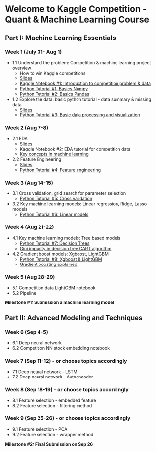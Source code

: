 # Welcome to Kaggle Competition - Quant & Machine Learning Course


## Part I: Machine Learning Essentials

### Week 1 (July 31- Aug 1)
- 1.1 Understand the problem: Competition & machine learning project overview
	- [How to win Kaggle competitions](https://docs.google.com/document/d/14KDMW_o1yflcZd4E0PSlKxzI68zdHG20Qz6X5wmkgSA/edit?usp=sharing)
	- [Slides](https://docs.google.com/presentation/d/1cYZACKaB7e2vRZAv8Oe1GcVy6U_xBeOoeptJsl3KZtI/edit?usp=sharing)
	- [Kaggle Notebook #1: Introduction to competition problem & data](https://www.kaggle.com/jiashenliu/introduction-to-financial-concepts-and-data)
	- [Python Tutorial #1: Basics Numpy](https://github.com/amenda860111/Kaggle-Competition-Quant-and-Machine-Learning-Course-/blob/main/notebooks/tutorial_1_basic_numpy.ipynb)
	- [Python Tutorial #2: Basics Pandas](https://github.com/amenda860111/Kaggle-Competition-Quant-and-Machine-Learning-Course-/blob/main/notebooks/tutorial_2_basic_pandas.ipynb)
- 1.2 Explore the data: basic python tutorial - data summary & missing data
	- [Slides](https://docs.google.com/presentation/d/1Dwzv1t2ZEr7j9I6jOQPxMv0hqFkb91VhaRGmIkUAb-Q/edit?usp=sharing)
	- [Python Tutorial #3: Basic data processing and visualization](https://github.com/amenda860111/Kaggle-Competition-Quant-and-Machine-Learning-Course-/blob/main/notebooks/tutorial_3_data_preprocessing_visualization.ipynb)
### Week 2 (Aug 7-8)
- 2.1 EDA
	- [Slides](https://docs.google.com/presentation/d/13gwvLolY0Ug_WKROeVYpHpblWhNhvmj3DskSxsu3Ta0/edit?usp=sharing)
	- [Kaggle Notebook #2: EDA tutorial for competition data](https://www.kaggle.com/gunesevitan/optiver-realized-volatility-prediction-eda)
	- [Key concepts in machine learning](https://towardsdatascience.com/machine-learning-basics-part-1-a36d38c7916)
- 2.2 Feature Engineering
	- [Slides](https://docs.google.com/presentation/d/1R8DDZf6qIG2eKTtfGcW6kph-fpTm6m3NyQkYVNk77rg/edit?usp=sharing)
	- [Python Tutorial #4: Feature engineering](https://github.com/amenda860111/Kaggle-Competition-Quant-and-Machine-Learning-Course-/blob/main/notebooks/tutorial_4_feature_engineering.ipynb)


### Week 3 (Aug 14-15)
- 3.1 Cross validation, grid search for parameter selection
	- [Python Tutorial #5: Cross validation](https://github.com/amenda860111/Kaggle-Competition-Quant-and-Machine-Learning-Course-/blob/main/notebooks/tutorial_5_cross_validation.ipynb) 
- 3.2 Key machine learning models: Linear regression, Ridge, Lasso models
	- [Python Tutorial #6: Linear models](https://github.com/amenda860111/Kaggle-Competition-Quant-and-Machine-Learning-Course-/blob/main/notebooks/tutorial_6_linear%20models.ipynb)

### Week 4 (Aug 21-22)
- 4.1 Key machine learning models: Tree based models
	- [Python Tutorial #7: Decision Trees](https://github.com/amenda860111/Kaggle-Competition-Quant-and-Machine-Learning-Course-/blob/main/notebooks/tutorial_7_decision_tree.ipynb)
	- [Gini impurity in decision tree CART algorithm](https://victorzhou.com/blog/gini-impurity/)
- 4.2 Gradient boost models: Xgboost, LightGBM
	- [Python Tutorial #8: Xgboost & LightGBM](https://github.com/amenda860111/Kaggle-Competition-Quant-and-Machine-Learning-Course-/blob/main/notebooks/tutorial_8_xgboost_LightGBM.ipynb)
	- [Gradient boosting explained](https://machinelearningmastery.com/gentle-introduction-gradient-boosting-algorithm-machine-learning/)

### Week 5 (Aug 28-29)
- 5.1 Competition data LightGBM notebook
- 5.2 Pipeline

**Milestone #1: Submission a machine learning model**


## Part II: Advanced Modeling and Techniques

### Week 6 (Sep 4-5)
- 6.1 Deep neural network
- 6.2 Competition NN stock embedding notebook
### Week 7 (Sep 11-12) - or choose topics accordingly 
- 7.1 Deep neural network - LSTM
- 7.2 Deep neural network - Autoencoder
### Week 8 (Sep 18-19) - or choose topics accordingly
- 8.1 Feature selection - embedded feature
- 8.2 Feature selection - filtering method
### Week 9 (Sep 25-26) - or choose topics accordingly
- 9.1 Feature selection - PCA
- 9.2 Feature selection - wrapper method

**Milestone #2: Final Submission on Sep 26**
